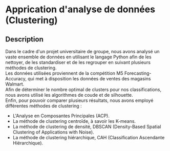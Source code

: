 <h1> Apprication d'analyse de données (Clustering) </h1>
<h2> Description</h2>
<p>
  Dans le cadre d'un projet universitaire de groupe, nous avons analysé un vaste ensemble de données en utilisant le langage Python afin de les nettoyer, de les standardiser et de les regrouper en suivant plusieurs méthodes de clustering.
  <br>
  Les données utilisées proviennent de la compétition M5 Forecasting-Accuracy, qui met à disposition les données de ventes des magasins Walmart.
  <br>
  Afin de déterminer le nombre optimal de clusters pour nos classifications, nous avons utilisé les algorithmes de coude et de silhouette.
  <br>
  Enfin, pour pouvoir comparer plusieurs résultats, nous avons employé différentes méthodes de clustering :
  <ul>
    <li>L'Analyse en Composantes Principales (ACP).</li>
    <li>La méthode de clustering centroïde, à savoir les K-means.</li>
    <li>La méthode de clustering de densité, DBSCAN (Density-Based Spatial Clustering of Applications with Noise).</li>
    <li>La méthode de clustering hiérarchique, CAH (Classification Ascendante Hiérarchique).</li>
  </ul>
</p>




